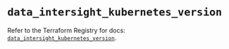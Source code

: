 # `data_intersight_kubernetes_version`

Refer to the Terraform Registry for docs: [`data_intersight_kubernetes_version`](https://registry.terraform.io/providers/ciscodevnet/intersight/1.0.71/docs/data-sources/kubernetes_version).
